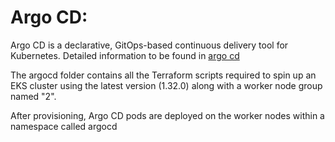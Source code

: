 # Argo CD:

Argo CD is a declarative, GitOps-based continuous delivery tool for Kubernetes. Detailed information to be found in [argo cd](https://argo-cd.readthedocs.io/en/stable/)

The argocd folder contains all the Terraform scripts required to spin up an EKS cluster using the latest version (1.32.0) along with a worker node group named "2". 

After provisioning, Argo CD pods are deployed on the worker nodes within a namespace called argocd
